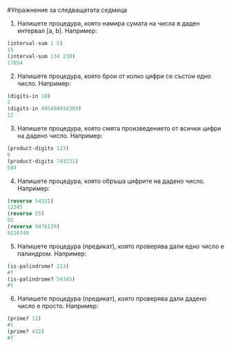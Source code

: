 #Упражнение за следващатата седмица
1. Напишете процедура, която намира сумата на числа в даден интервал [a, b]. Например:  
```Scheme
(interval-sum 1 5)
15
(interval-sum 134 230)
17654
```

2. Напишете процедура, която брои от колко цифри се състои едно число. Например:
```Scheme
(digits-in 10)
2
(digits-in 495494934389)
12
```

3. Напишете процедура, която смята произведението от всички цифри на дадено число. Например:
```Scheme
(product-digits 123)
6
(product-digits 743231)
504
```

4. Напишете процедура, която обръша цифрите на дадено число. Например:
```Scheme
(reverse 54321)
12345
(reverse 55)
55
(reverse 9476129)
9216749
```
5. Напишете процедура (предикат), която проверява дали едно число е палиндром. Например:
```Scheme
(is-palindrome? 213)
#f
(is-palindrome? 54345)
#t
```

6. Напишете процедура (предикат), която проверява дали дадено число е просто. Например:
```Scheme
(prime? 11)
#t
(prime? 432)
#f
```